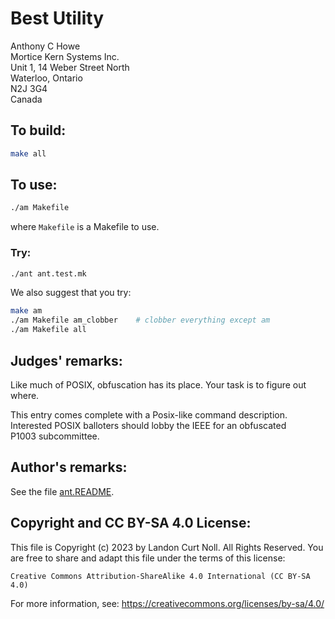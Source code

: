 # Best Utility

Anthony C Howe\
Mortice Kern Systems Inc.\
Unit 1, 14 Weber Street North\
Waterloo, Ontario\
N2J 3G4\
Canada


## To build:

```sh
make all
```


## To use:

```sh
./am Makefile
```

where `Makefile` is a Makefile to use.


### Try:

```sh
./ant ant.test.mk
```

We also suggest that you try:

```sh
make am
./am Makefile am_clobber	# clobber everything except am
./am Makefile all
```


## Judges' remarks:

Like much of POSIX, obfuscation has its place.  Your task is to
figure out where.

This entry comes complete with a Posix-like command description.
Interested POSIX balloters should lobby the IEEE for an obfuscated\
P1003 subcommittee.


## Author's remarks:

See the file [ant.README](ant.README).


## Copyright and CC BY-SA 4.0 License:

This file is Copyright (c) 2023 by Landon Curt Noll.  All Rights Reserved.
You are free to share and adapt this file under the terms of this license:

    Creative Commons Attribution-ShareAlike 4.0 International (CC BY-SA 4.0)

For more information, see: https://creativecommons.org/licenses/by-sa/4.0/
